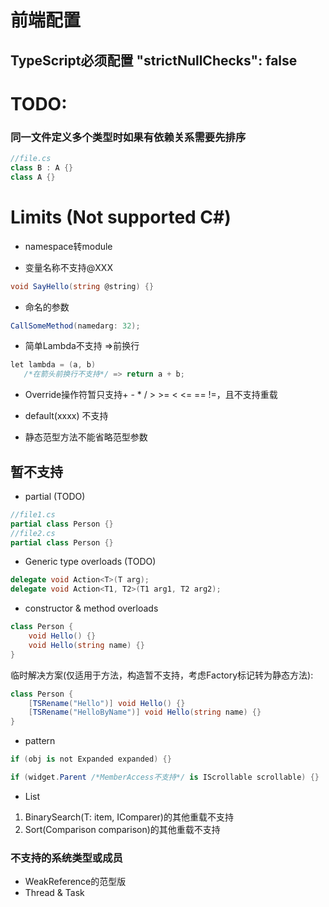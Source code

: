 # 前端配置

## TypeScript必须配置 "strictNullChecks": false

# TODO:

### 同一文件定义多个类型时如果有依赖关系需要先排序

```c#
//file.cs
class B : A {}
class A {}
```

# Limits (Not supported C#)

* namespace转module

* 变量名称不支持@XXX

```c#
void SayHello(string @string) {}
```

* 命名的参数

```c#
CallSomeMethod(namedarg: 32);
```

* 简单Lambda不支持 =>前换行

```c#
let lambda = (a, b)
   /*在箭头前换行不支持*/ => return a + b;
```

* Override操作符暂只支持+ - * / > >= < <= == !=，且不支持重载

* default(xxxx) 不支持

* 静态范型方法不能省略范型参数

## 暂不支持

* partial (TODO)

```c#
//file1.cs
partial class Person {}
//file2.cs
partial class Person {}
```

* Generic type overloads (TODO)

```c#
delegate void Action<T>(T arg);
delegate void Action<T1, T2>(T1 arg1, T2 arg2);
```

* constructor & method overloads

```c#
class Person {
    void Hello() {}
    void Hello(string name) {}
}
```

临时解决方案(仅适用于方法，构造暂不支持，考虑Factory标记转为静态方法):

```c#
class Person {
    [TSRename("Hello")] void Hello() {}
    [TSRename("HelloByName")] void Hello(string name) {}
}
```

* pattern

```c#
if (obj is not Expanded expanded) {}
```

```c#
if (widget.Parent /*MemberAccess不支持*/ is IScrollable scrollable) {}
```

* List<T>

1. BinarySearch(T: item, IComparer<T>)的其他重载不支持
2. Sort(Comparison<T> comparison)的其他重载不支持

### 不支持的系统类型或成员

* WeakReference的范型版
* Thread & Task
